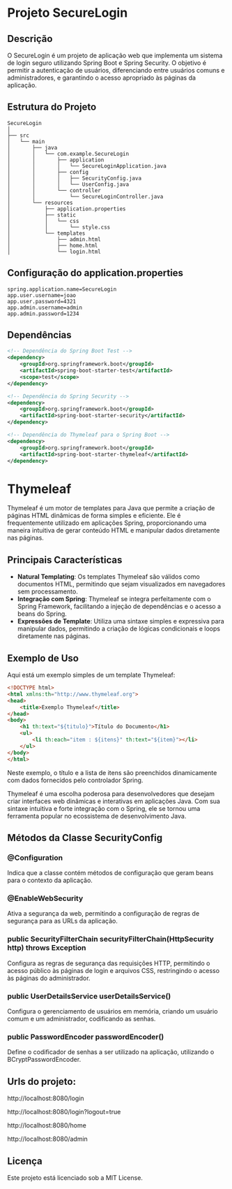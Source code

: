 # Projeto SecureLogin

## Descrição
O SecureLogin é um projeto de aplicação web que implementa um sistema de login seguro utilizando Spring Boot e Spring Security. O objetivo é permitir a autenticação de usuários, diferenciando entre usuários comuns e administradores, e garantindo o acesso apropriado às páginas da aplicação.

## Estrutura do Projeto

```
SecureLogin
│
├── src
│   └── main
│       ├── java
│       │   └── com.example.SecureLogin
│       │       ├── application
│       │       │   └── SecureLoginApplication.java
│       │       ├── config
│       │       │   ├── SecurityConfig.java
│       │       │   └── UserConfig.java
│       │       └── controller
│       │           └── SecureLoginController.java
│       └── resources
│           ├── application.properties
│           ├── static
│           │   └── css
│           │       └── style.css
│           └── templates
│               ├── admin.html
│               ├── home.html
│               └── login.html
```

## Configuração do application.properties

```properties
spring.application.name=SecureLogin
app.user.username=joao
app.user.password=4321
app.admin.username=admin
app.admin.password=1234
```

## Dependências
```xml
<!-- Dependência do Spring Boot Test -->
<dependency>
    <groupId>org.springframework.boot</groupId>
    <artifactId>spring-boot-starter-test</artifactId>
    <scope>test</scope>
</dependency>

<!-- Dependência do Spring Security -->
<dependency>
    <groupId>org.springframework.boot</groupId>
    <artifactId>spring-boot-starter-security</artifactId>
</dependency>

<!-- Dependência do Thymeleaf para o Spring Boot -->
<dependency>
    <groupId>org.springframework.boot</groupId>
    <artifactId>spring-boot-starter-thymeleaf</artifactId>
</dependency>
```

# Thymeleaf

Thymeleaf é um motor de templates para Java que permite a criação de páginas HTML dinâmicas de forma simples e eficiente. Ele é frequentemente utilizado em aplicações Spring, proporcionando uma maneira intuitiva de gerar conteúdo HTML e manipular dados diretamente nas páginas.

## Principais Características

- **Natural Templating**: Os templates Thymeleaf são válidos como documentos HTML, permitindo que sejam visualizados em navegadores sem processamento.
- **Integração com Spring**: Thymeleaf se integra perfeitamente com o Spring Framework, facilitando a injeção de dependências e o acesso a beans do Spring.
- **Expressões de Template**: Utiliza uma sintaxe simples e expressiva para manipular dados, permitindo a criação de lógicas condicionais e loops diretamente nas páginas.

## Exemplo de Uso

Aqui está um exemplo simples de um template Thymeleaf:

```html
<!DOCTYPE html>
<html xmlns:th="http://www.thymeleaf.org">
<head>
    <title>Exemplo Thymeleaf</title>
</head>
<body>
    <h1 th:text="${titulo}">Título do Documento</h1>
    <ul>
        <li th:each="item : ${itens}" th:text="${item}"></li>
    </ul>
</body>
</html>
```

Neste exemplo, o título e a lista de itens são preenchidos dinamicamente com dados fornecidos pelo controlador Spring.

Thymeleaf é uma escolha poderosa para desenvolvedores que desejam criar interfaces web dinâmicas e interativas em aplicações Java. Com sua sintaxe intuitiva e forte integração com o Spring, ele se tornou uma ferramenta popular no ecossistema de desenvolvimento Java.

## Métodos da Classe SecurityConfig

### @Configuration
Indica que a classe contém métodos de configuração que geram beans para o contexto da aplicação.

### @EnableWebSecurity
Ativa a segurança da web, permitindo a configuração de regras de segurança para as URLs da aplicação.

### public SecurityFilterChain securityFilterChain(HttpSecurity http) throws Exception
Configura as regras de segurança das requisições HTTP, permitindo o acesso público às páginas de login e arquivos CSS, restringindo o acesso às páginas do administrador.

### public UserDetailsService userDetailsService()
Configura o gerenciamento de usuários em memória, criando um usuário comum e um administrador, codificando as senhas.

### public PasswordEncoder passwordEncoder()
Define o codificador de senhas a ser utilizado na aplicação, utilizando o BCryptPasswordEncoder.

## Urls do projeto:
http://localhost:8080/login

http://localhost:8080/login?logout=true

http://localhost:8080/home

http://localhost:8080/admin

## Licença
Este projeto está licenciado sob a MIT License.
